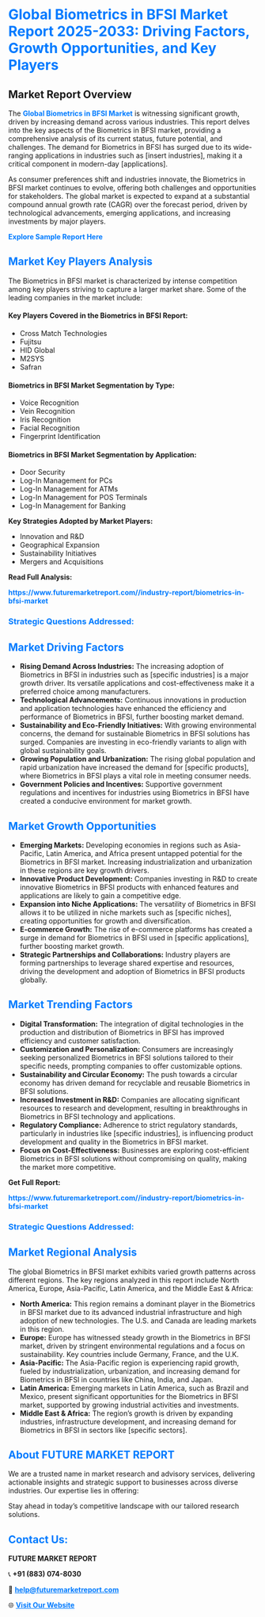 <h1 style="color: #007BFF;">Global Biometrics in BFSI Market Report 2025-2033: Driving Factors, Growth Opportunities, and Key Players</h1>

<section id="overview">
<h2>Market Report Overview</h2>
<p>The <a href="https://www.futuremarketreport.com//industry-report/biometrics-in-bfsi-market" style="color: #007BFF; text-decoration: none;"><strong>Global Biometrics in BFSI Market</strong></a> is witnessing significant growth, driven by increasing demand across various industries. This report delves into the key aspects of the Biometrics in BFSI market, providing a comprehensive analysis of its current status, future potential, and challenges. The demand for Biometrics in BFSI has surged due to its wide-ranging applications in industries such as [insert industries], making it a critical component in modern-day [applications].</p>
<p>As consumer preferences shift and industries innovate, the Biometrics in BFSI market continues to evolve, offering both challenges and opportunities for stakeholders. The global market is expected to expand at a substantial compound annual growth rate (CAGR) over the forecast period, driven by technological advancements, emerging applications, and increasing investments by major players.</p>
</section>

<section id="overview">
<p><a href="https://www.futuremarketreport.com//request-sample/reportId=64007" style="color: #007BFF; text-decoration: none;"><strong>Explore Sample Report Here</strong></a></p>
</section>

<section id="key-players">
<h2 style="color: #007BFF;">Market Key Players Analysis</h2>
<p>The Biometrics in BFSI market is characterized by intense competition among key players striving to capture a larger market share. Some of the leading companies in the market include:</p>
<h4>Key Players Covered in the Biometrics in BFSI Report:</h4>
<ul><li>Cross Match Technologies</li><li>Fujitsu</li><li>HID Global</li><li>M2SYS</li><li>Safran</li></ul>
<h4>Biometrics in BFSI Market Segmentation by Type:</h4>
<ul><li>Voice Recognition</li><li>Vein Recognition</li><li>Iris Recognition</li><li>Facial Recognition</li><li>Fingerprint Identification</li></ul>

<h4>Biometrics in BFSI Market Segmentation by Application:</h4>
<ul><li>Door Security</li><li>Log-In Management for PCs</li><li>Log-In Management for ATMs</li><li>Log-In Management for POS Terminals</li><li>Log-In Management for Banking</li></ul>
<p><strong>Key Strategies Adopted by Market Players:</strong></p>
<ul>
<li>Innovation and R&D</li>
<li>Geographical Expansion</li>
<li>Sustainability Initiatives</li>
<li>Mergers and Acquisitions</li>
</ul>
</section>

<section>
<p><strong>Read Full Analysis: </strong></p><a href="https://www.futuremarketreport.com//industry-report/biometrics-in-bfsi-market" style="color: #007BFF; text-decoration: none;"><strong>https://www.futuremarketreport.com//industry-report/biometrics-in-bfsi-market</strong></a>
<h3 style="color: #007BFF;">Strategic Questions Addressed:</h3>
</section>

<section id="driving-factors">
<h2 style="color: #007BFF;">Market Driving Factors</h2>
<ul>
<li><strong>Rising Demand Across Industries:</strong> The increasing adoption of Biometrics in BFSI in industries such as [specific industries] is a major growth driver. Its versatile applications and cost-effectiveness make it a preferred choice among manufacturers.</li>
<li><strong>Technological Advancements:</strong> Continuous innovations in production and application technologies have enhanced the efficiency and performance of Biometrics in BFSI, further boosting market demand.</li>
<li><strong>Sustainability and Eco-Friendly Initiatives:</strong> With growing environmental concerns, the demand for sustainable Biometrics in BFSI solutions has surged. Companies are investing in eco-friendly variants to align with global sustainability goals.</li>
<li><strong>Growing Population and Urbanization:</strong> The rising global population and rapid urbanization have increased the demand for [specific products], where Biometrics in BFSI plays a vital role in meeting consumer needs.</li>
<li><strong>Government Policies and Incentives:</strong> Supportive government regulations and incentives for industries using Biometrics in BFSI have created a conducive environment for market growth.</li>
</ul>
</section>

<section id="growth-opportunities">
<h2 style="color: #007BFF;">Market Growth Opportunities</h2>
<ul>
<li><strong>Emerging Markets:</strong> Developing economies in regions such as Asia-Pacific, Latin America, and Africa present untapped potential for the Biometrics in BFSI market. Increasing industrialization and urbanization in these regions are key growth drivers.</li>
<li><strong>Innovative Product Development:</strong> Companies investing in R&D to create innovative Biometrics in BFSI products with enhanced features and applications are likely to gain a competitive edge.</li>
<li><strong>Expansion into Niche Applications:</strong> The versatility of Biometrics in BFSI allows it to be utilized in niche markets such as [specific niches], creating opportunities for growth and diversification.</li>
<li><strong>E-commerce Growth:</strong> The rise of e-commerce platforms has created a surge in demand for Biometrics in BFSI used in [specific applications], further boosting market growth.</li>
<li><strong>Strategic Partnerships and Collaborations:</strong> Industry players are forming partnerships to leverage shared expertise and resources, driving the development and adoption of Biometrics in BFSI products globally.</li>
</ul>
</section>

<section id="trending-factors">
<h2 style="color: #007BFF;">Market Trending Factors</h2>
<ul>
<li><strong>Digital Transformation:</strong> The integration of digital technologies in the production and distribution of Biometrics in BFSI has improved efficiency and customer satisfaction.</li>
<li><strong>Customization and Personalization:</strong> Consumers are increasingly seeking personalized Biometrics in BFSI solutions tailored to their specific needs, prompting companies to offer customizable options.</li>
<li><strong>Sustainability and Circular Economy:</strong> The push towards a circular economy has driven demand for recyclable and reusable Biometrics in BFSI solutions.</li>
<li><strong>Increased Investment in R&D:</strong> Companies are allocating significant resources to research and development, resulting in breakthroughs in Biometrics in BFSI technology and applications.</li>
<li><strong>Regulatory Compliance:</strong> Adherence to strict regulatory standards, particularly in industries like [specific industries], is influencing product development and quality in the Biometrics in BFSI market.</li>
<li><strong>Focus on Cost-Effectiveness:</strong> Businesses are exploring cost-efficient Biometrics in BFSI solutions without compromising on quality, making the market more competitive.</li>
</ul>
</section>

<section>
<p><strong>Get Full Report: </strong></p><a href="https://www.futuremarketreport.com//industry-report/biometrics-in-bfsi-market" style="color: #007BFF; text-decoration: none;"><strong>https://www.futuremarketreport.com//industry-report/biometrics-in-bfsi-market</strong></a>
<h3 style="color: #007BFF;">Strategic Questions Addressed:</h3>
</section>


<section id="regional-analysis">
<h2 style="color: #007BFF;">Market Regional Analysis</h2>
<p>The global Biometrics in BFSI market exhibits varied growth patterns across different regions. The key regions analyzed in this report include North America, Europe, Asia-Pacific, Latin America, and the Middle East & Africa:</p>
<ul>
<li><strong>North America:</strong> This region remains a dominant player in the Biometrics in BFSI market due to its advanced industrial infrastructure and high adoption of new technologies. The U.S. and Canada are leading markets in this region.</li>
<li><strong>Europe:</strong> Europe has witnessed steady growth in the Biometrics in BFSI market, driven by stringent environmental regulations and a focus on sustainability. Key countries include Germany, France, and the U.K.</li>
<li><strong>Asia-Pacific:</strong> The Asia-Pacific region is experiencing rapid growth, fueled by industrialization, urbanization, and increasing demand for Biometrics in BFSI in countries like China, India, and Japan.</li>
<li><strong>Latin America:</strong> Emerging markets in Latin America, such as Brazil and Mexico, present significant opportunities for the Biometrics in BFSI market, supported by growing industrial activities and investments.</li>
<li><strong>Middle East & Africa:</strong> The region’s growth is driven by expanding industries, infrastructure development, and increasing demand for Biometrics in BFSI in sectors like [specific sectors].</li>
</ul>
</section>

<footer>
<h2 style="color: #007BFF;">About FUTURE MARKET REPORT</h2>
<p>We are a trusted name in market research and advisory services, delivering actionable insights and strategic support to businesses across diverse industries. Our expertise lies in offering:</p>

<p>Stay ahead in today’s competitive landscape with our tailored research solutions.</p>

<h2 style="color: #007BFF;">Contact Us:</h2>
<p><strong>FUTURE MARKET REPORT</strong></p>
<p>📞 <strong>+91 (883) 074-8030</strong></p>
<p>📧 <strong><a href="mailto:help@futuremarketreport.com" style="color: #007BFF;">help@futuremarketreport.com</a></strong></p>
<p>🌐 <strong><a href="https://www.futuremarketreport.com/" style="color: #007BFF;">Visit Our Website</a></strong></p>
</footer>